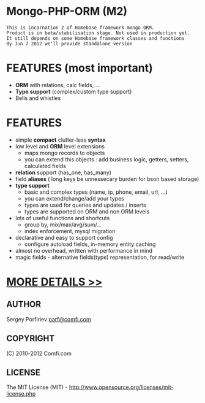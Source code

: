 # Mongo-PHP-ORM (M2)

    This is incarnation 2 of Homebase framework mongo ORM.
    Product is in beta/stabilisation stage. Not used in production yet.
    It still depends on some Homebase framework classes and functions
    By Jun 7 2012 we'll provide standalone version

# FEATURES (most important)
* **ORM** with relations, calc fields, ...
* **Type support** (complex/custom type support)
* Bells and whistles


# FEATURES
* simple **compact** clutter-less **syntax**
* low level and **ORM** level extensions
  * maps mongo records to objects
  * you can extend this objects : add business logic, getters, setters, calculated fields
* **relation** support (has_one, has_many)
* field **aliases** ( long keys be unnessecary burden for bson based storage)
* **type support** 
  * basic and complex types (name, ip, phone, email, url, ...)
  * you can extend/change/add your types
  * types are used for queries and updates / inserts
  * types are supported on ORM and non ORM levels
* lots of useful functions and shortcuts
  * group by, mix/max/avg/sum/...
  * index enforcement, mysql migration
* declarative and easy to support config
  * configure autoload fields, in-memory entity caching
* almost no overhead, written with performance in mind
* magic fields - alternative fields(type) representation, for read/write

# [MORE DETAILS >>](https://github.com/parf/Mongo-PHP-ORM/wiki)

AUTHOR
------
  Sergey Porfiriev <parf@comfi.com>

COPYRIGHT
---------
  (C) 2010-2012 Comfi.com

LICENSE
-------
  The MIT License (MIT) - http://www.opensource.org/licenses/mit-license.php
